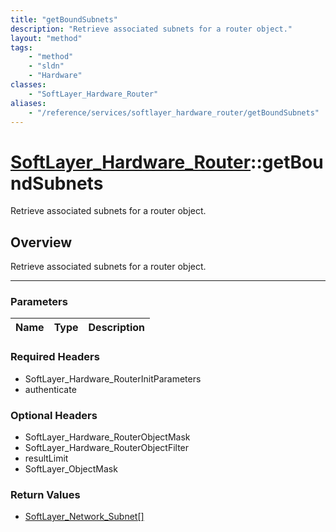 ```yaml
---
title: "getBoundSubnets"
description: "Retrieve associated subnets for a router object."
layout: "method"
tags:
    - "method"
    - "sldn"
    - "Hardware"
classes:
    - "SoftLayer_Hardware_Router"
aliases:
    - "/reference/services/softlayer_hardware_router/getBoundSubnets"
---
```

# [SoftLayer_Hardware_Router](/reference/services/SoftLayer_Hardware_Router)::getBoundSubnets


Retrieve associated subnets for a router object.


## Overview 
Retrieve associated subnets for a router object.

-----

### Parameters 
|Name | Type | Description |
| --- | --- | --- |


### Required Headers
* SoftLayer_Hardware_RouterInitParameters
* authenticate


### Optional Headers
* SoftLayer_Hardware_RouterObjectMask
* SoftLayer_Hardware_RouterObjectFilter
* resultLimit
* SoftLayer_ObjectMask

### Return Values
* <a href='/reference/datatypes/SoftLayer_Network_Subnet'>SoftLayer_Network_Subnet[] </a>




